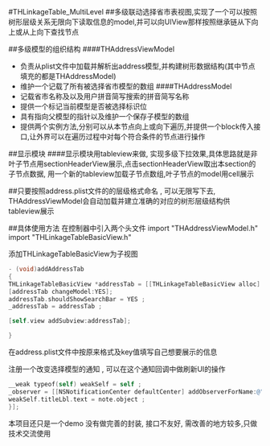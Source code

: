 #THLinkageTable_MultiLevel
##多级联动选择省市表视图,实现了一个可以按照树形层级关系无限向下读取信息的model,并可以向UIView那样按照继承链从下向上或从上向下查找节点

##多级模型的组织结构
####THAddressViewModel 
- 负责从plist文件中加载并解析出address模型,并构建树形数据结构(其中节点填充的都是THAddressModel)
- 维护一个记载了所有被选择省市模型的数组
####THAddressModel
- 记载省市名称及以及用户拼音简写搜索的拼音简写名称
- 提供一个标记当前模型是否被选择标识位
- 具有指向父模型的指针以及维护一个保存子模型的数组
- 提供两个实例方法,分别可以从本节点向上或向下遍历,并提供一个block传入接口,让外界可以在遍历过程中对每个符合条件的节点进行操作

##显示模块
####显示模块用tableview来做, 实现多级下拉效果,具体思路就是非叶子节点用sectionHeaderView展示,点击sectionHeaderView取出本section的子节点数据, 用一个新的tableview加载子节点数组,叶子节点的model用cell展示

##只要按照address.plist文件的的层级格式命名 , 可以无限写下去, THAddressViewModel会自动加载并建立准确的对应的树形层级结构供tableview展示

##具体使用方法
在控制器中引入两个头文件
import "THAddressViewModel.h"
import "THLinkageTableBasicView.h"

添加THLinkageTableBasicView为子视图
```objectivec
- (void)addAddressTab
{
THLinkageTableBasicView *addressTab = [[THLinkageTableBasicView alloc] initWithFrame:CGRectMake(0, 64, self.view.bounds.size.width, self.view.bounds.size.height - 64 )];
[addressTab changeModel:YES];
addressTab.shouldShowSearchBar = YES ;
_addressTab = addressTab ;

[self.view addSubview:addressTab];

}
```
在address.plist文件中按原来格式及key值填写自己想要展示的信息

注册一个改变选择模型的通知 , 可以在这个通知回调中做刷新UI的操作
```objectivec
__weak typeof(self) weakSelf = self ;
_observer = [[NSNotificationCenter defaultCenter] addObserverForName:@"changeText" object:nil queue:[NSOperationQueue mainQueue] usingBlock:^(NSNotification * _Nonnull note) {
weakSelf.titleLbl.text = note.object ;
}];
```

本项目还只是一个demo 没有做完善的封装, 接口不友好, 需改善的地方较多,只做技术交流使用